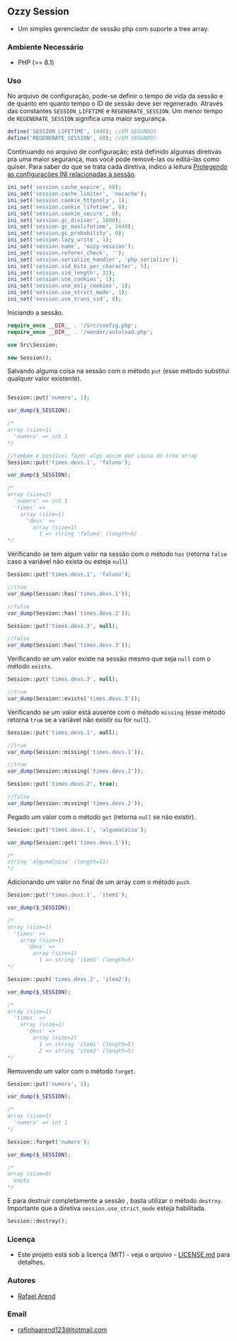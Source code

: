 ## **Ozzy Session**

- Um simples gerenciador de sessão php com suporte a tree array.

### **Ambiente Necessário**

- PHP (>= 8.1)

### **Uso**

No arquivo de configuração, pode-se definir o tempo de vida da sessão e de quanto em quanto tempo o ID de sessão deve ser regenerado.
Através das constantes `SESSION_LIFETIME` e `REGENERATE_SESSION`.
Um menor tempo de `REGENERATE_SESSION` significa uma maior segurança.

```php
define('SESSION_LIFETIME', 1440); //EM SEGUNDOS
define('REGENERATE_SESSION', 60); //EM SEGUNDOS
```

Continuando no arquivo de configuração; está definido algumas diretivas pra uma maior segurança, mas você pode removê-las ou editá-las como quiser. Para saber do que se trata cada diretiva, indico a leitura [Protegendo as configurações INI relacionadas à sessão](https://www.php.net/manual/pt_BR/session.security.ini.php).

```php
ini_set('session.cache_expire', 60);
ini_set('session.cache_limiter', 'nocache');
ini_set('session.cookie_httponly', 1);
ini_set('session.cookie_lifetime', 0);
ini_set('session.cookie_secure', 0);
ini_set('session.gc_divisor', 1000);
ini_set('session.gc_maxlifetime', 1440);
ini_set('session.gc_probability', 0);
ini_set('session.lazy_write', 1);
ini_set('session.name', 'ozzy-session');
ini_set('session.referer_check', '');
ini_set('session.serialize_handler', 'php_serialize');
ini_set('session.sid_bits_per_character', 5);
ini_set('session.sid_length', 32);
ini_set('session.use_cookies', 1);
ini_set('session.use_only_cookies', 1);
ini_set('session.use_strict_mode', 1);
ini_set('session.use_trans_sid', 0);
```

Iniciando a sessão.
```php
require_once __DIR__ . '/Src/config.php';
require_once __DIR__ . '/vendor/autoload.php';

use Src\Session;

new Session();
```

Salvando alguma coisa na sessão com o método `put` (esse método substitui qualquer valor existente).
```php

Session::put('numero', 1);

var_dump($_SESSION);

/*
array (size=1)
  'numero' => int 1
*/

//também é possível fazer algo assim por causa do tree array
Session::put('times.devs.1', 'faluno');

var_dump($_SESSION);

/* 
array (size=2)
  'numero' => int 1
  'times' => 
    array (size=1)
      'devs' => 
        array (size=1)
          1 => string 'faluno' (length=6)
*/

```

Verificando se tem algum valor na sessão com o método `has` (retorna `false` caso a variável não exista ou esteja `null`)
```php
Session::put('times.devs.1', 'faluno');

//true
var_dump(Session::has('times.devs.1'));

//false
var_dump(Session::has('times.devs.2'));

Session::put('times.devs.3', null);

//false
var_dump(Session::has('times.devs.3'));
```

Verificando se um valor existe na sessão mesmo que seja `null` com o método `exists`.
```php
Session::put('times.devs.3', null);

//true
var_dump(Session::exists('times.devs.3'));
```

Verificando se um valor está ausente com o método `missing` (esse método retorna `true` se a variável não existir ou for `null`).
```php
Session::put('times.devs.1', null);

//true
var_dump(Session::missing('times.devs.1'));

//true
var_dump(Session::missing('times.devs.2'));

Session::put('times.devs.2', true);

//false
var_dump(Session::missing('times.devs.2'));
```

Pegado um valor com o método `get` (retorna `null` se não existir).
```php
Session::put('times.devs.1', 'algumaCoisa');

var_dump(Session::get('times.devs.1'));

/* 
string 'algumaCoisa' (length=11)
*/
```

Adicionando um valor no final de um array com o método `push`.
```php
Session::put('times.devs.1', 'item1');

var_dump($_SESSION);

/* 
array (size=1)
  'times' => 
    array (size=1)
      'devs' => 
        array (size=1)
          1 => string 'item1' (length=5)
*/

Session::push('times.devs.2', 'item2');

var_dump($_SESSION);

/* 
array (size=1)
  'times' => 
    array (size=1)
      'devs' => 
        array (size=2)
          1 => string 'item1' (length=5)
          2 => string 'item2' (length=5)
*/
```

Removendo um valor com o método `forget`.
```php
Session::put('numero', 1);

var_dump($_SESSION);

/* 
array (size=1)
  'numero' => int 1
*/

Session::forget('numero');

var_dump($_SESSION);

/* 
array (size=0)
  empty
*/
```

E para destruir completamente a sessão , basta utilizar o método `destroy`.
Importante que a diretiva `session.use_strict_mode` esteja habilitada.
```php
Session::destroy();
```

### **Licença**

- Este projeto está sob a licença (MIT) - veja o arquivo - [LICENSE.md](https://github.com/Ozzy005/ozzy-session/blob/main/LICENSE) para detalhes.

### **Autores**

- [Rafael Arend](https://github.com/Ozzy005)

### **Email**

- rafinhaarend123@hotmail.com
